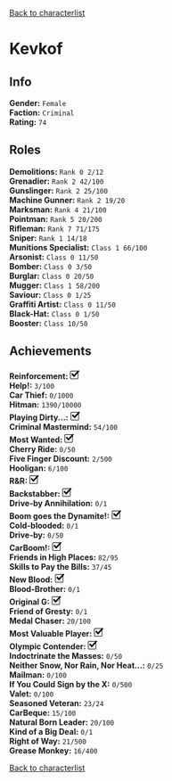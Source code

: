 [Back to characterlist](../Overview.md)

# Kevkof

## Info

**Gender:**	`Female`  
**Faction:**	`Criminal`  
**Rating:**	`74`  

## Roles

**Demolitions:**	`Rank 0 2/12`  
**Grenadier:**	`Rank 2 42/100`  
**Gunslinger:**	`Rank 2 25/100`  
**Machine Gunner:**	`Rank 2 19/20`  
**Marksman:**	`Rank 4 21/100`  
**Pointman:**	`Rank 5 20/200`  
**Rifleman:**	`Rank 7 71/175`  
**Sniper:**	`Rank 1 14/18`  
**Munitions Specialist:**	`Class 1 66/100`  
**Arsonist:**	`Class 0 11/50`  
**Bomber:**	`Class 0 3/50`  
**Burglar:**	`Class 0 20/50`  
**Mugger:**	`Class 1 58/200`  
**Saviour:**	`Class 0 1/25`  
**Graffiti Artist:**	`Class 0 11/50`  
**Black-Hat:**	`Class 0 1/50`  
**Booster:**	`Class 10/50`  

## Achievements

**Reinforcement:**	![Check](../../Images/check.png)  
**Help!:**	`3/100`  
**Car Thief:**	`0/1000`  
**Hitman:**	`1390/10000`  
**Playing Dirty...:**	![Check](../../Images/check.png)  
**Criminal Mastermind:**	`54/100`  
**Most Wanted:**	![Check](../../Images/check.png)  
**Cherry Ride:**	`0/50`  
**Five Finger Discount:**	`2/500`  
**Hooligan:**	`6/100`  
**R&R:**	![Check](../../Images/check.png)  
**Backstabber:**	![Check](../../Images/check.png)  
**Drive-by Annihilation:**	`0/1`  
**Boom goes the Dynamite!:**	![Check](../../Images/check.png)  
**Cold-blooded:**	`0/1`  
**Drive-by:**	`0/50`  
**CarBoom!:**	![Check](../../Images/check.png)  
**Friends in High Places:**	`82/95`  
**Skills to Pay the Bills:**	`37/45`  
**New Blood:**	![Check](../../Images/check.png)  
**Blood-Brother:**	`0/1`  
**Original G:**	![Check](../../Images/check.png)  
**Friend of Gresty:**	`0/1`  
**Medal Chaser:**	`20/100`  
**Most Valuable Player:**	![Check](../../Images/check.png)  
**Olympic Contender:**	![Check](../../Images/check.png)  
**Indoctrinate the Masses:**	`0/50`  
**Neither Snow, Nor Rain, Nor Heat...:**	`0/25`  
**Mailman:**	`0/100`  
**If You Could Sign by the X:**	`0/500`  
**Valet:**	`0/100`  
**Seasoned Veteran:**	`23/24`  
**CarBeque:**	`15/100`  
**Natural Born Leader:**	`20/100`  
**Kind of a Big Deal:**	`0/1`  
**Right of Way:**	`21/500`  
**Grease Monkey:**	`16/400`  

[Back to characterlist](../Overview.md)
